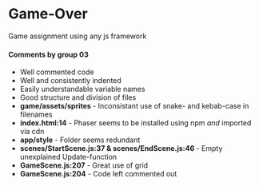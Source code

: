 # Game-Over
Game assignment using any js framework


#### Comments by group 03
- Well commented code
- Well and consistently indented
- Easily understandable variable names
- Good structure and division of files
- __game/assets/sprites__ - Inconsistant use of snake- and kebab-case in filenames
- __index.html:14__ - Phaser seems to be installed using npm _and_ imported via cdn
- __app/style__ - Folder seems redundant
- __scenes/StartScene.js:37 & scenes/EndScene.js:46__ - Empty unexplained Update-function
- __GameScene.js:207__ - Great use of grid
- __GameScene.js:204__ - Code left commented out
